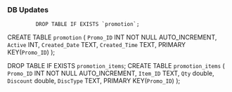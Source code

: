 ### DB Updates

             DROP TABLE IF EXISTS `promotion`;
CREATE TABLE `promotion` (
`Promo_ID` INT NOT NULL AUTO_INCREMENT,
`Active` INT,
`Created_Date` TEXT,
`Created_Time` TEXT,
PRIMARY KEY(`Promo_ID`)
);

 
DROP TABLE IF EXISTS `promotion_items`;
CREATE TABLE `promotion_items` (
	`Promo_ID`	INT NOT NULL AUTO_INCREMENT,
    `Item_ID`	TEXT,
	`Qty`	double,
	`Discount`	double,
	`DiscType`	TEXT,
	PRIMARY KEY(`Promo_ID`)
);